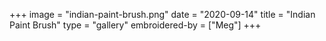 +++
image = "indian-paint-brush.png"
date = "2020-09-14"
title = "Indian Paint Brush"
type = "gallery"
embroidered-by = ["Meg"]
+++
